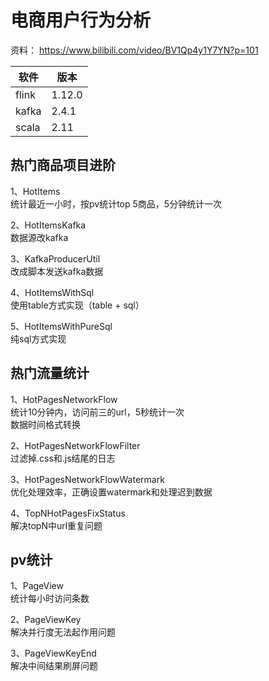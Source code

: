 # 电商用户行为分析

资料： 
https://www.bilibili.com/video/BV1Qp4y1Y7YN?p=101

| 软件  | 版本 | 
| ------ | ----   | 
| flink  | 1.12.0   |  
| kafka  | 2.4.1    |  
| scala  | 2.11     |

## 热门商品项目进阶

1、HotItems  
统计最近一小时，按pv统计top 5商品，5分钟统计一次   

2、HotItemsKafka  
数据源改kafka  

3、KafkaProducerUtil    
改成脚本发送kafka数据  

4、HotItemsWithSql  
使用table方式实现（table + sql）  

5、HotItemsWithPureSql  
纯sql方式实现    

## 热门流量统计

1、HotPagesNetworkFlow  
统计10分钟内，访问前三的url，5秒统计一次  
数据时间格式转换  

2、HotPagesNetworkFlowFilter  
过滤掉.css和.js结尾的日志  

3、HotPagesNetworkFlowWatermark  
优化处理效率，正确设置watermark和处理迟到数据  

4、TopNHotPagesFixStatus  
解决topN中url重复问题  

## pv统计

1、PageView  
统计每小时访问条数  

2、PageViewKey  
解决并行度无法起作用问题  

3、PageViewKeyEnd  
解决中间结果刷屏问题  